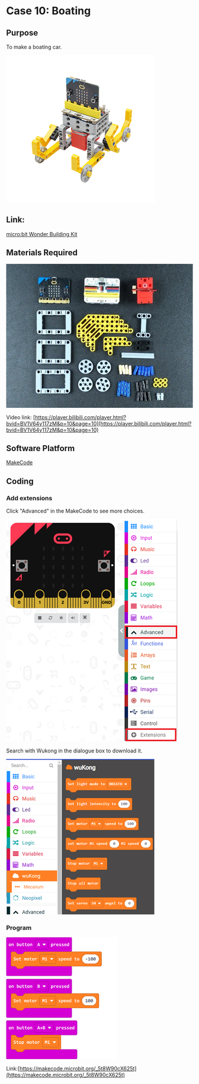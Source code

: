# Case 10: Boating 
## Purpose
To make a boating car. 
 
![](./images/case-10-01.png)

## Link: 

[micro:bit Wonder Building Kit](https://www.elecfreaks.com/micro-bit-wonder-building-kit-without-micro-bit-board.html)

## Materials Required

![](./images/case-10-02.png)

Video link:
[https://player.bilibili.com/player.html?bvid=BV1V64y117zM&p=10&page=10](https://player.bilibili.com/player.html?bvid=BV1V64y117zM&p=10&page=10)

## Software Platform

[MakeCode](https://makecode.microbit.org/)

## Coding
### Add extensions
Click "Advanced" in the MakeCode to see more choices.
 
![](./images/case-01-03.png)

Search with Wukong in the dialogue box to download it. 

![](./images/case-01-04.png)





### Program
 
![](./images/case-10-05.png)

Link:[https://makecode.microbit.org/_5t8W90cX625t](https://makecode.microbit.org/_5t8W90cX625t)

